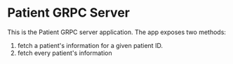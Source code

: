 # Patient GRPC Server
This is the Patient GRPC server application. The app exposes two methods:
1) fetch a patient's information for a given patient ID.
2) fetch every patient's information